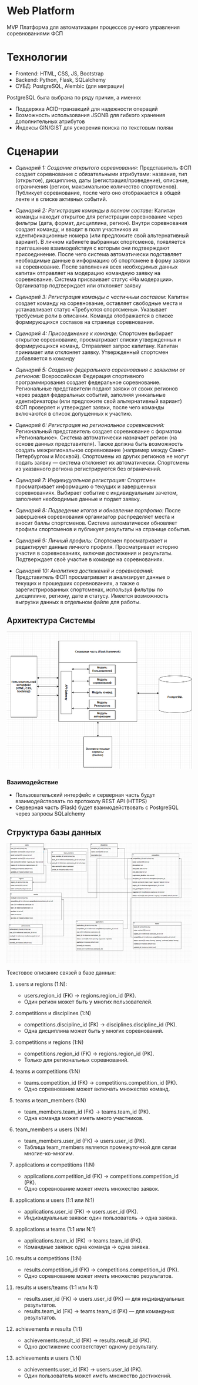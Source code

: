 # Web Platform
MVP Платформа для автоматизации процессов ручного управления соревнованиями ФСП

# Технологии
- Frontend: HTML, CSS, JS, Bootstrap
- Backend: Python, Flask, SQLalchemy
- СУБД: PostgreSQL, Alembic (для миграции)

PostgreSQL была выбрана по ряду причин, а именно:
- Поддержка ACID-транзакций для надежности операций
- Возможность использования JSONB для гибкого хранения дополнительных атрибутов
- Индексы GIN/GIST для ускорения поиска по текстовым полям

# Сценарии
- *Сценарий 1: Создание открытого соревнования:* Представитель ФСП создает соревнование с обязательными атрибутами: название, 
тип (открытое), дисциплина, даты (регистрация/проведение), описание, ограничения
(регион, максимальное количество спортсменов). Публикует соревнование, 
после чего оно отображается в общей ленте и в списке активных событий.
- *Сценарий 2: Регистрация команды в полном составе:* Капитан команды находит открытое для регистрации соревнование 
через фильтры (дата, формат, дисциплина, регион). Внутри соревнования 
создает команду, и вводит в поля участников их идентификационные 
номера (или предложите свой альтернативный вариант). В личном кабинете выбранных спортсменов, появляется приглашение 
взаимодействуя с которым они подтверждают присоединение. После чего система
автоматически подставляет необходимые данные в информацию об спортсмене 
в форму заявки на соревнование. После заполнения всех необходимых данных капитан
отправляет на модерацию командную заявку на соревнование. Система присваивает
статус «На модерации». Организатор подтверждает или отклоняет заявку

- *Сценарий 3: Регистрация команды с частичным составом:* Капитан создает команду на соревнование, оставляет свободные места и устанавливает статус «Требуются спортсмены». Указывает требуемые роли в описании. Команда отображается в списке формирующихся составов на странице соревнования.

- *Сценарий 4: Присоединение к команде:* Спортсмен выбирает открытое соревнование, просматривает списки утвержденных и формирующихся команд. Отправляет запрос капитану. Капитан принимает или отклоняет заявку. Утвержденный спортсмен добавляется в команду

- *Сценарий 5: Создание федерального соревнования с заявками от регионов:* Всероссийская Федерация спортивного программирования создает федеральное соревнование. Региональные представители подают заявки от своих регионов через раздел федеральных событий, заполняя уникальные идентификаторы (или предложите свой альтернативный вариант) ФСП проверяет и утверждает заявки, после чего команды включаются в список допущенных к участию.

- *Сценарий 6: Регистрация на региональное соревнований:* Региональный представитель создает соревнование с форматом «Региональное». Система автоматически назначает регион (на основе данных представителя). Также должна быть возможность создать межрегиональное соревнование (например между Санкт-Петербургом и Москвой). Спортсмены из других регионов не могут подать заявку — система отклоняет их автоматически. Спортсмены из указанного региона регистрируются без ограничений.

- *Сценарий 7: Индивидуальная регистрация:* Спортсмен просматривает информацию о текущих и завершенных соревнованиях. Выбирает событие с индивидуальным зачетом, заполняет необходимые данные и подает заявку.

- *Сценарий 8: Подведение итогов и обновление портфолио:* После завершения соревнования организатор распределяет места и вносит баллы спортсменов. Система автоматически обновляет профили спортсменов
и публикует результаты на странице события.

- *Сценарий 9: Личный профиль:* Спортсмен просматривает и редактирует данные личного профиля. Просматривает историю участия в соревнованиях, включая достижения и результаты. Подтверждает своё участие в команде на соревнованиях.

- *Сценарий 10: Аналитика достижений и соревнований:* Представитель ФСП просматривает и анализирует данные о текущих 
и прошедших соревнованиях, а также о зарегистрированных спортсменах, используя фильтры по дисциплине, региону, дате и статусу. Имеется возможность выгрузки данных в отдельном файле для работы.

## Архитектура Системы
![alt text](architecture.png)

### Взаимодействие
- Пользовательский интерфейс и серверная часть будут взаимодействовать по протоколу REST API (HTTPS)
- Серверная часть (Flask) будет взаимодействовать с PostgreSQL через запросы SQLalchemy

## Структура базы данных
![alt text](db.png)

Текстовое описание связей в базе данных:
1. users и regions (1:N): 
    - users.region_id (FK) → regions.region_id (PK).
    - Один регион может быть у многих пользователей.

2. competitions и disciplines (1:N)
    - competitions.discipline_id (FK) → disciplines.discipline_id (PK).
    - Одна дисциплина может быть у многих соревнований.

3. competitions и regions (1:N)
    - competitions.region_id (FK) → regions.region_id (PK).
    - Только для региональных соревнований.

4. teams и competitions (1:N)
    - teams.competition_id (FK) → competitions.competition_id (PK).
    - Одно соревнование может включать множество команд.

5. teams и team_members (1:N)
    - team_members.team_id (FK) → teams.team_id (PK).
    - Одна команда может иметь много участников.

6. team_members и users (N:M)
    - team_members.user_id (FK) → users.user_id (PK).
    - Таблица team_members является промежуточной для связи многие-ко-многим.

7. applications и competitions (1:N)
    - applications.competition_id (FK) → competitions.competition_id (PK).
    - Одно соревнование может иметь множество заявок.

8. applications и users (1:1 или N:1)
    - applications.user_id (FK) → users.user_id (PK).
    - Индивидуальные заявки: один пользователь → одна заявка.

9. applications и teams (1:1 или N:1)
    - applications.team_id (FK) → teams.team_id (PK).
    - Командные заявки: одна команда → одна заявка.

10. results и competitions (1:N)
    - results.competition_id (FK) → competitions.competition_id (PK).
    - Одно соревнование может иметь множество результатов.

11. results и users/teams (1:1 или N:1)
    - results.user_id (FK) → users.user_id (PK) — для индивидуальных результатов.
    - results.team_id (FK) → teams.team_id (PK) — для командных результатов.

12. achievements и results (1:1)
    - achievements.result_id (FK) → results.result_id (PK).
    - Одно достижение соответствует одному результату.

13. achievements и users (1:N)
    - achievements.user_id (FK) → users.user_id (PK).
    - Один пользователь может иметь множество достижений.